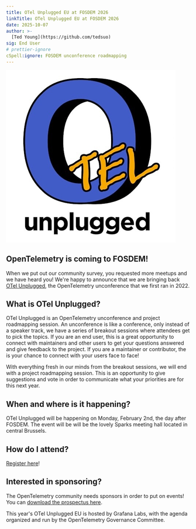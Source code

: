 ```yaml
---
title: OTel Unplugged EU at FOSDEM 2026
linkTitle: OTel Unplugged EU at FOSDEM 2026
date: 2025-10-07
author: >-
  [Ted Young](https://github.com/tedsuo)
sig: End User
# prettier-ignore
cSpell:ignore: FOSDEM unconference roadmapping
---
```


![demo app screen1](otel-unplugged-logo.jpeg)

## OpenTelemetry is coming to FOSDEM!

When we put out our community survey, you requested more meetups and we have
heard you! We're happy to announce that we are bringing back [OTel Unplugged](https://events.humanitix.com/otelunplugged-eu2026),
the OpenTelemetry unconference that we first ran in 2022.

## What is OTel Unplugged?

OTel Unplugged is an OpenTelemetry unconference and project roadmapping session.
An unconference is like a conference, only instead of a speaker track, we have a
series of breakout sessions where attendees get to pick the topics. If you are
an end user, this is a great opportunity to connect with maintainers and other
users to get your questions answered and give feedback to the project. If you
are a maintainer or contributor, the is your chance to connect with your users
face to face!

With everything fresh in our minds from the breakout sessions, we will end with
a project roadmapping session. This is an opportunity to give suggestions and
vote in order to communicate what your priorities are for this next year.

## When and where is it happening?

OTel Unplugged will be happening on Monday, February 2nd, the day after FOSDEM.
The event will be  will be the lovely Sparks meeting hall located in central Brussels.

## How do I attend?

[Register here](https://events.humanitix.com/otelunplugged-eu2026)!

## Interested in sponsoring?

The OpenTelemetry community needs sponsors in order to put on events! You can
[download the prospectus here](https://drive.google.com/file/d/1C4e7OevZ5vXyZLjxZif9Mi06A6uPNH7K/view).

This year's OTel Unplugged EU is hosted by Grafana Labs, with the agenda
organized and run by the OpenTelemetry Governance Committee.

